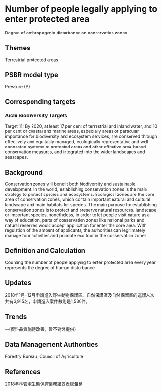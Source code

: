 # Number of people legally applying to enter protected area
Degree of anthropogenic disturbance on conservation zones

<script type="text/javascript" src="http://cdn.mathjax.org/mathjax/latest/MathJax.js?config=TeX-AMS-MML_HTMLorMML"></script>

## Themes
Terrestrial protected areas
## PSBR model type
Pressure (P)
## Corresponding targets
### Aichi Biodiversity Targets
Target 11: By 2020, at least 17 per cent of terrestrial and inland water, and 10 per cent of coastal and marine areas, especially areas of particular importance for biodiversity and ecosystem services, are conserved through effectively and equitably managed, ecologically representative and well connected systems of protected areas and other effective area-based conservation measures, and integrated into the wider landscapes and seascapes.
## Background
Conservation zones will benefit both biodiversity and sustainable development. In the world, establishing conservation zones is the main strategy to protect species and ecosystems. Ecological zones are the core area of conservation zones, which contain important natural and cultural landscape and main habitats for species. The main purpose for establishing conservation zones is to protect and preserve natural resources, landscape or important species, nonetheless, in order to let people visit nature as a way of education, parts of conservation zones like national parks and natural reserves would accept application for enter the core area. With regulation of the amount of applicants, the authorities can legitimately manage tour activities and promote eco tour in the conservation zones.
## Definition and Calculation
Counting the number of people applying to enter protected area every year represents the degree of human disturbance
## Updates
2018年1月–12月申請進入野生動物保護區、自然保護區及自然保留區的巡護人次共有3,915名，申請進入案件數則是1,530件。
## Trends
--(資料品質尚待改善，暫不對外提供)
## Data Management Authorities
Forestry Bureau, Council of Agriculture
## References
2018年林管處生態保育業務績效表總彙整